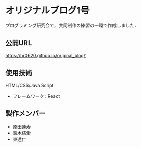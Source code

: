 # オリジナルブログ1号

プログラミング研究会で，共同制作の練習の一環で作成しました．

## 公開URL

<https://hr0620.github.io/original_blog/>

## 使用技術

HTML/CSS/Java Script

- フレームワーク : React

## 製作メンバー

- 原田連寿
- 鈴木結愛
- 東達仁
